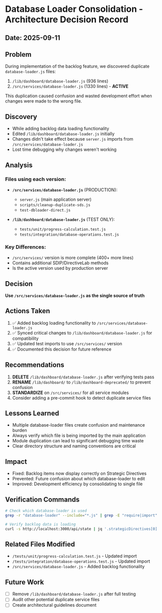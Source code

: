 # Database Loader Consolidation - Architecture Decision Record

## Date: 2025-09-11

## Problem
During implementation of the backlog feature, we discovered duplicate `database-loader.js` files:
1. `/lib/dashboard/database-loader.js` (936 lines)
2. `/src/services/database-loader.js` (1330 lines) - **ACTIVE**

This duplication caused confusion and wasted development effort when changes were made to the wrong file.

## Discovery
- While adding backlog data loading functionality
- Edited `/lib/dashboard/database-loader.js` initially
- Changes didn't take effect because `server.js` imports from `/src/services/database-loader.js`
- Lost time debugging why changes weren't working

## Analysis

### Files using each version:
- **`/src/services/database-loader.js`** (PRODUCTION):
  - `server.js` (main application server)
  - `scripts/cleanup-duplicate-sds.js`
  - `test-dbloader-direct.js`

- **`/lib/dashboard/database-loader.js`** (TEST ONLY):
  - `tests/unit/progress-calculation.test.js`
  - `tests/integration/database-operations.test.js`

### Key Differences:
- `/src/services/` version is more complete (400+ more lines)
- Contains additional SDIP/DirectiveLab methods
- Is the active version used by production server

## Decision
**Use `/src/services/database-loader.js` as the single source of truth**

## Actions Taken
1. ✅ Added backlog loading functionality to `/src/services/database-loader.js`
2. ✅ Synced critical changes to `/lib/dashboard/database-loader.js` for compatibility
3. ✅ Updated test imports to use `/src/services/` version
4. ✅ Documented this decision for future reference

## Recommendations
1. **DELETE** `/lib/dashboard/database-loader.js` after verifying tests pass
2. **RENAME** `/lib/dashboard/` to `/lib/dashboard-deprecated/` to prevent confusion
3. **STANDARDIZE** on `/src/services/` for all service modules
4. Consider adding a pre-commit hook to detect duplicate service files

## Lessons Learned
- Multiple database-loader files create confusion and maintenance burden
- Always verify which file is being imported by the main application
- Module duplication can lead to significant debugging time waste
- Clear directory structure and naming conventions are critical

## Impact
- Fixed: Backlog items now display correctly on Strategic Directives
- Prevented: Future confusion about which database-loader to edit
- Improved: Development efficiency by consolidating to single file

## Verification Commands
```bash
# Check which database-loader is used
grep -r "database-loader" --include="*.js" | grep -E "require|import"

# Verify backlog data is loading
curl -s http://localhost:3000/api/state | jq '.strategicDirectives[0] | {h_count, m_count, l_count}'
```

## Related Files Modified
- `/tests/unit/progress-calculation.test.js` - Updated import
- `/tests/integration/database-operations.test.js` - Updated import
- `/src/services/database-loader.js` - Added backlog functionality

## Future Work
- [ ] Remove `/lib/dashboard/database-loader.js` after full testing
- [ ] Audit other potential duplicate service files
- [ ] Create architectural guidelines document